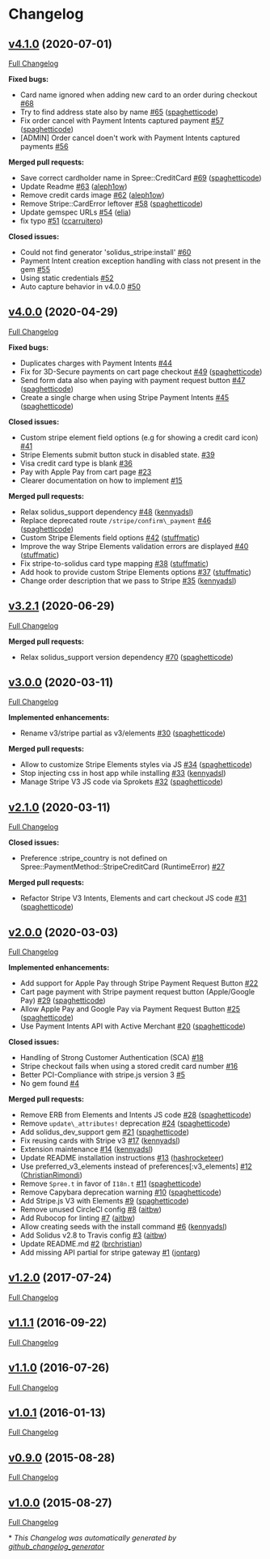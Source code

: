 # Changelog

## [v4.1.0](https://github.com/solidusio/solidus_stripe/tree/v4.1.0) (2020-07-01)

[Full Changelog](https://github.com/solidusio/solidus_stripe/compare/v4.0.0...v4.1.0)

**Fixed bugs:**

- Card name ignored when adding new card to an order during checkout [\#68](https://github.com/solidusio/solidus_stripe/issues/68)
- Try to find address state also by name [\#65](https://github.com/solidusio/solidus_stripe/pull/65) ([spaghetticode](https://github.com/spaghetticode))
- Fix order cancel with Payment Intents captured payment [\#57](https://github.com/solidusio/solidus_stripe/pull/57) ([spaghetticode](https://github.com/spaghetticode))
- \[ADMIN\] Order cancel doen't work with Payment Intents captured payments [\#56](https://github.com/solidusio/solidus_stripe/issues/56)

**Merged pull requests:**

- Save correct cardholder name in Spree::CreditCard [\#69](https://github.com/solidusio/solidus_stripe/pull/69) ([spaghetticode](https://github.com/spaghetticode))
- Update Readme [\#63](https://github.com/solidusio/solidus_stripe/pull/63) ([aleph1ow](https://github.com/aleph1ow))
- Remove credit cards image [\#62](https://github.com/solidusio/solidus_stripe/pull/62) ([aleph1ow](https://github.com/aleph1ow))
- Remove Stripe::CardError leftover [\#58](https://github.com/solidusio/solidus_stripe/pull/58) ([spaghetticode](https://github.com/spaghetticode))
- Update gemspec URLs [\#54](https://github.com/solidusio/solidus_stripe/pull/54) ([elia](https://github.com/elia))
- fix typo [\#51](https://github.com/solidusio/solidus_stripe/pull/51) ([ccarruitero](https://github.com/ccarruitero))

**Closed issues:**

- Could not find generator 'solidus\_stripe:install' [\#60](https://github.com/solidusio/solidus_stripe/issues/60)
- Payment Intent creation exception handling with class not present in the gem [\#55](https://github.com/solidusio/solidus_stripe/issues/55)
- Using static credentials  [\#52](https://github.com/solidusio/solidus_stripe/issues/52)
- Auto capture behavior in v4.0.0 [\#50](https://github.com/solidusio/solidus_stripe/issues/50)

## [v4.0.0](https://github.com/solidusio/solidus_stripe/tree/v4.0.0) (2020-04-29)

[Full Changelog](https://github.com/solidusio/solidus_stripe/compare/v3.0.0...v4.0.0)

**Fixed bugs:**

- Duplicates charges with Payment Intents [\#44](https://github.com/solidusio/solidus_stripe/issues/44)
- Fix for 3D-Secure payments on cart page checkout [\#49](https://github.com/solidusio/solidus_stripe/pull/49) ([spaghetticode](https://github.com/spaghetticode))
- Send form data also when paying with payment request button [\#47](https://github.com/solidusio/solidus_stripe/pull/47) ([spaghetticode](https://github.com/spaghetticode))
- Create a single charge when using Stripe Payment Intents [\#45](https://github.com/solidusio/solidus_stripe/pull/45) ([spaghetticode](https://github.com/spaghetticode))

**Closed issues:**

- Custom stripe element field options \(e.g for showing a credit card icon\) [\#41](https://github.com/solidusio/solidus_stripe/issues/41)
- Stripe Elements submit button stuck in disabled state. [\#39](https://github.com/solidusio/solidus_stripe/issues/39)
- Visa credit card type is blank [\#36](https://github.com/solidusio/solidus_stripe/issues/36)
- Pay with Apple Pay from cart page [\#23](https://github.com/solidusio/solidus_stripe/issues/23)
- Clearer documentation on how to implement [\#15](https://github.com/solidusio/solidus_stripe/issues/15)

**Merged pull requests:**

- Relax solidus\_support dependency [\#48](https://github.com/solidusio/solidus_stripe/pull/48) ([kennyadsl](https://github.com/kennyadsl))
- Replace deprecated route `/stripe/confirm\_payment` [\#46](https://github.com/solidusio/solidus_stripe/pull/46) ([spaghetticode](https://github.com/spaghetticode))
- Custom Stripe Elements field options [\#42](https://github.com/solidusio/solidus_stripe/pull/42) ([stuffmatic](https://github.com/stuffmatic))
- Improve the way Stripe Elements validation errors are displayed [\#40](https://github.com/solidusio/solidus_stripe/pull/40) ([stuffmatic](https://github.com/stuffmatic))
- Fix stripe-to-solidus card type mapping [\#38](https://github.com/solidusio/solidus_stripe/pull/38) ([stuffmatic](https://github.com/stuffmatic))
- Add hook to provide custom Stripe Elements options [\#37](https://github.com/solidusio/solidus_stripe/pull/37) ([stuffmatic](https://github.com/stuffmatic))
- Change order description that we pass to Stripe [\#35](https://github.com/solidusio/solidus_stripe/pull/35) ([kennyadsl](https://github.com/kennyadsl))

## [v3.2.1](https://github.com/solidusio/solidus_stripe/tree/v3.2.1) (2020-06-29)

[Full Changelog](https://github.com/solidusio/solidus_stripe/compare/v3.2.0...v3.2.1)

**Merged pull requests:**

- Relax solidus\_support version dependency [\#70](https://github.com/solidusio/solidus_stripe/pull/70) ([spaghetticode](https://github.com/spaghetticode))

## [v3.0.0](https://github.com/solidusio/solidus_stripe/tree/v3.0.0) (2020-03-11)

[Full Changelog](https://github.com/solidusio/solidus_stripe/compare/v2.1.0...v3.0.0)

**Implemented enhancements:**

- Rename v3/stripe partial as v3/elements [\#30](https://github.com/solidusio/solidus_stripe/pull/30) ([spaghetticode](https://github.com/spaghetticode))

**Merged pull requests:**

- Allow to customize Stripe Elements styles via JS [\#34](https://github.com/solidusio/solidus_stripe/pull/34) ([spaghetticode](https://github.com/spaghetticode))
- Stop injecting css in host app while installing [\#33](https://github.com/solidusio/solidus_stripe/pull/33) ([kennyadsl](https://github.com/kennyadsl))
- Manage Stripe V3 JS code via Sprokets [\#32](https://github.com/solidusio/solidus_stripe/pull/32) ([spaghetticode](https://github.com/spaghetticode))

## [v2.1.0](https://github.com/solidusio/solidus_stripe/tree/v2.1.0) (2020-03-11)

[Full Changelog](https://github.com/solidusio/solidus_stripe/compare/v2.0.0...v2.1.0)

**Closed issues:**

- Preference :stripe\_country is not defined on Spree::PaymentMethod::StripeCreditCard \(RuntimeError\) [\#27](https://github.com/solidusio/solidus_stripe/issues/27)

**Merged pull requests:**

- Refactor Stripe V3 Intents, Elements and cart checkout JS code [\#31](https://github.com/solidusio/solidus_stripe/pull/31) ([spaghetticode](https://github.com/spaghetticode))

## [v2.0.0](https://github.com/solidusio/solidus_stripe/tree/v2.0.0) (2020-03-03)

[Full Changelog](https://github.com/solidusio/solidus_stripe/compare/v1.2.0...v2.0.0)

**Implemented enhancements:**

- Add support for Apple Pay through Stripe Payment Request Button [\#22](https://github.com/solidusio/solidus_stripe/issues/22)
- Cart page payment with Stripe payment request button \(Apple/Google Pay\)  [\#29](https://github.com/solidusio/solidus_stripe/pull/29) ([spaghetticode](https://github.com/spaghetticode))
- Allow Apple Pay and Google Pay via Payment Request Button [\#25](https://github.com/solidusio/solidus_stripe/pull/25) ([spaghetticode](https://github.com/spaghetticode))
- Use Payment Intents API with Active Merchant [\#20](https://github.com/solidusio/solidus_stripe/pull/20) ([spaghetticode](https://github.com/spaghetticode))

**Closed issues:**

- Handling of Strong Customer Authentication \(SCA\) [\#18](https://github.com/solidusio/solidus_stripe/issues/18)
- Stripe checkout fails when using a stored credit card number [\#16](https://github.com/solidusio/solidus_stripe/issues/16)
- Better PCI-Compliance with stripe.js version 3 [\#5](https://github.com/solidusio/solidus_stripe/issues/5)
- No gem found [\#4](https://github.com/solidusio/solidus_stripe/issues/4)

**Merged pull requests:**

- Remove ERB from Elements and Intents JS code [\#28](https://github.com/solidusio/solidus_stripe/pull/28) ([spaghetticode](https://github.com/spaghetticode))
- Remove `update\_attributes!` deprecation [\#24](https://github.com/solidusio/solidus_stripe/pull/24) ([spaghetticode](https://github.com/spaghetticode))
- Add solidus\_dev\_support gem [\#21](https://github.com/solidusio/solidus_stripe/pull/21) ([spaghetticode](https://github.com/spaghetticode))
- Fix reusing cards with Stripe v3 [\#17](https://github.com/solidusio/solidus_stripe/pull/17) ([kennyadsl](https://github.com/kennyadsl))
- Extension maintenance [\#14](https://github.com/solidusio/solidus_stripe/pull/14) ([kennyadsl](https://github.com/kennyadsl))
- Update README installation instructions [\#13](https://github.com/solidusio/solidus_stripe/pull/13) ([hashrocketeer](https://github.com/hashrocketeer))
- Use preferred\_v3\_elements instead of preferences\[:v3\_elements\] [\#12](https://github.com/solidusio/solidus_stripe/pull/12) ([ChristianRimondi](https://github.com/ChristianRimondi))
- Remove `Spree.t` in favor of `I18n.t` [\#11](https://github.com/solidusio/solidus_stripe/pull/11) ([spaghetticode](https://github.com/spaghetticode))
- Remove Capybara deprecation warning [\#10](https://github.com/solidusio/solidus_stripe/pull/10) ([spaghetticode](https://github.com/spaghetticode))
- Add Stripe.js V3 with Elements [\#9](https://github.com/solidusio/solidus_stripe/pull/9) ([spaghetticode](https://github.com/spaghetticode))
- Remove unused CircleCI config [\#8](https://github.com/solidusio/solidus_stripe/pull/8) ([aitbw](https://github.com/aitbw))
- Add Rubocop for linting [\#7](https://github.com/solidusio/solidus_stripe/pull/7) ([aitbw](https://github.com/aitbw))
- Allow creating seeds with the install command [\#6](https://github.com/solidusio/solidus_stripe/pull/6) ([kennyadsl](https://github.com/kennyadsl))
- Add Solidus v2.8 to Travis config [\#3](https://github.com/solidusio/solidus_stripe/pull/3) ([aitbw](https://github.com/aitbw))
- Update README.md [\#2](https://github.com/solidusio/solidus_stripe/pull/2) ([brchristian](https://github.com/brchristian))
- Add missing API partial for stripe gateway [\#1](https://github.com/solidusio/solidus_stripe/pull/1) ([jontarg](https://github.com/jontarg))

## [v1.2.0](https://github.com/solidusio/solidus_stripe/tree/v1.2.0) (2017-07-24)

[Full Changelog](https://github.com/solidusio/solidus_stripe/compare/v1.1.1...v1.2.0)

## [v1.1.1](https://github.com/solidusio/solidus_stripe/tree/v1.1.1) (2016-09-22)

[Full Changelog](https://github.com/solidusio/solidus_stripe/compare/v1.1.0...v1.1.1)

## [v1.1.0](https://github.com/solidusio/solidus_stripe/tree/v1.1.0) (2016-07-26)

[Full Changelog](https://github.com/solidusio/solidus_stripe/compare/v1.0.1...v1.1.0)

## [v1.0.1](https://github.com/solidusio/solidus_stripe/tree/v1.0.1) (2016-01-13)

[Full Changelog](https://github.com/solidusio/solidus_stripe/compare/v0.9.0...v1.0.1)

## [v0.9.0](https://github.com/solidusio/solidus_stripe/tree/v0.9.0) (2015-08-28)

[Full Changelog](https://github.com/solidusio/solidus_stripe/compare/v1.0.0...v0.9.0)

## [v1.0.0](https://github.com/solidusio/solidus_stripe/tree/v1.0.0) (2015-08-27)

[Full Changelog](https://github.com/solidusio/solidus_stripe/compare/c20c3f69811d68c374ffedc2e20c1bc6bdb45f95...v1.0.0)



\* *This Changelog was automatically generated by [github_changelog_generator](https://github.com/github-changelog-generator/github-changelog-generator)*
